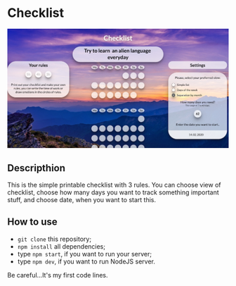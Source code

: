 # Checklist

![Preview of Checklist](preview.jpg)

## Descripthion

This is the simple printable checklist with 3 rules. You can choose view of checklist, choose how many days you want to track something important stuff, and choose date, when you want to start this.

## How to use
* `git clone` this repository;
* `npm install` all dependencies;
*  type `npm start`, if you want to run your server; 
*  type `npm dev`, if you want to run NodeJS server.

Be careful...It's my first code lines.


